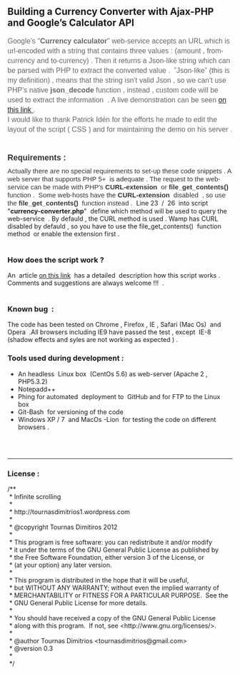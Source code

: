 <html>
<head>
<meta content="text/html; charset=ISO-8859-1"
http-equiv="content-type">
<title></title>
</head>
<body>
<h2 style="font-weight: bold;">Building a Currency Converter with
Ajax-PHP and Google’s Calculator API</h2>
<span
style="color: rgb(102, 102, 102); font-family: 'Lucida Grande','Lucida Sans Unicode',Verdana,sans-serif; font-size: 16px; font-style: normal; font-variant: normal; font-weight: normal; letter-spacing: normal; line-height: 22px; orphans: 2; text-align: left; text-indent: 0px; text-transform: none; white-space: normal; widows: 2; word-spacing: 0px; background-color: rgb(255, 255, 255); display: inline ! important; float: none;"></span>
<ul>
</ul>
<span
style="color: rgb(102, 102, 102); font-family: 'Lucida Grande','Lucida Sans Unicode',Verdana,sans-serif; font-size: 16px; font-style: normal; font-variant: normal; font-weight: normal; letter-spacing: normal; line-height: 22px; orphans: 2; text-align: left; text-indent: 0px; text-transform: none; white-space: normal; widows: 2; word-spacing: 0px; background-color: rgb(255, 255, 255); display: inline ! important; float: none;">Google’s
"<span style="font-weight: bold;">Currency calculator</span>"
web-service accepts an URL which is url-encoded with a string that
contains three values : (amount , from-currency and to-currency) . Then
it returns a Json-like string which can be parsed with PHP to extract
the converted value . &nbsp;”Json-like” (this is my definition) , means
that the string isn’t valid Json , so we can’t use PHP’s native&nbsp;</span><strong
style="margin: 0px; padding: 0px; font-weight: bold; color: rgb(102, 102, 102); font-family: 'Lucida Grande','Lucida Sans Unicode',Verdana,sans-serif; font-size: 16px; font-style: normal; font-variant: normal; letter-spacing: normal; line-height: 22px; orphans: 2; text-align: left; text-indent: 0px; text-transform: none; white-space: normal; widows: 2; word-spacing: 0px; background-color: rgb(255, 255, 255);">json_decode</strong><span
style="color: rgb(102, 102, 102); font-family: 'Lucida Grande','Lucida Sans Unicode',Verdana,sans-serif; font-size: 16px; font-style: normal; font-variant: normal; font-weight: normal; letter-spacing: normal; line-height: 22px; orphans: 2; text-align: left; text-indent: 0px; text-transform: none; white-space: normal; widows: 2; word-spacing: 0px; background-color: rgb(255, 255, 255); display: inline ! important; float: none;"><span
class="Apple-converted-space">&nbsp;</span>function , instead , custom
code will be used to extract the information &nbsp;. A live
demonstration can be seen <a
href="http://test3.fcab.se/members/test/currency/currency.php">on this
link </a>. <br>
I would like to thank Patrick Idén for the efforts he made to edit the
layout of the script ( CSS ) and for maintaining the demo on his server
. <br>
<br>
</span>
<h3
style="border: 0px none ; margin: 20px 0px 10px; padding: 0px; font-weight: bold; font-size: 18px; cursor: text; position: relative; color: rgb(51, 51, 51); font-family: Helvetica,arial,freesans,clean,sans-serif; font-style: normal; font-variant: normal; letter-spacing: normal; orphans: 2; text-indent: 0px; text-transform: none; white-space: normal; widows: 2; word-spacing: 0px;">Requirements
:</h3>
<span
style="color: rgb(51, 51, 51); font-family: Helvetica,arial,freesans,clean,sans-serif; font-size: 15px; font-style: normal; font-variant: normal; font-weight: normal; letter-spacing: normal; line-height: 18px; orphans: 2; text-indent: 0px; text-transform: none; white-space: normal; widows: 2; word-spacing: 0px; background-color: rgb(255, 255, 255); display: inline ! important; float: none;">Actually
there are no special requirements to set-up these code snippets . A web
server that supports PHP 5+&nbsp; is adequate . The request to the
web-service can be made with PHP's <span style="font-weight: bold;">CURL-extension</span>&nbsp;
or<span style="font-weight: bold;"> file_get_contents()</span>&nbsp;
function .&nbsp; Some web-hosts have the <span
style="font-weight: bold;">CURL-extension&nbsp;</span> disabled&nbsp;
, so use the <span style="font-weight: bold;">file_get_contents()</span>&nbsp;
function instead .&nbsp; </span>Line 23&nbsp; /&nbsp; 26&nbsp; into
script&nbsp; "<span style="font-weight: bold;">currency-converter.php</span>"&nbsp;
define which method will be used to query the web-service&nbsp; . By
defauld , the CURL method is used . Wamp has CURL disabled by defauld ,
so you have to use the file_get_contents()&nbsp; function method&nbsp;
or enable the extension first . <br>
<br>
<h3>How does the script work ? </h3>
An&nbsp; article <a
href="http://tournasdimitrios1.wordpress.com/2012/08/27/building-a-currency-converter-with-ajax-php-and-googles-calculator-api/">on
this link</a>&nbsp; has a detailed&nbsp; description how this script
works . Comments and suggestions are always welcome !!!&nbsp; . <br>
<br>
<h3><span style="font-weight: bold;">Known bug&nbsp; : </span></h3>
The code has been tested on Chrome , Firefox , IE , Safari (Mac
Os)&nbsp; and Opera&nbsp; .All browsers including IE9 have passed the
test ,
except&nbsp; IE-8 (shadow effects and syles are not working as expected
) . <br>
<h3>Tools used during development : </h3>
<ul>
<li>An headless&nbsp; Linux box&nbsp; (CentOs 5.6) as web-server
(Apache 2 , PHP5.3.2) <br>
</li>
<li>Notepadd++</li>
<li>Phing for automated&nbsp; deployment to&nbsp; GitHub and for FTP
to the Linux box <br>
</li>
<li>Git-Bash&nbsp; for versioning of the code&nbsp;</li>
<li>Windows XP / 7&nbsp; and MacOs -Lion&nbsp; for testing the code
on different browsers . <br>
</li>
</ul>
<br>
<br>
<hr>
<h3>License :</h3>
/**<br>
&nbsp;* Infinite scrolling&nbsp; <br>
&nbsp;* <br>
&nbsp;* http://tournasdimitrios1.wordpress.com<br>
&nbsp;* <br>
&nbsp;* @copyright Tournas Dimitiros 2012<br>
&nbsp;* <br>
&nbsp;* This program is free software: you can redistribute it and/or
modify<br>
&nbsp;* it under the terms of the GNU General Public License as
published by<br>
&nbsp;* the Free Software Foundation, either version 3 of the License,
or<br>
&nbsp;* (at your option) any later version.<br>
&nbsp;* <br>
&nbsp;* This program is distributed in the hope that it will be useful,<br>
&nbsp;* but WITHOUT ANY WARRANTY; without even the implied warranty of<br>
&nbsp;* MERCHANTABILITY or FITNESS FOR A PARTICULAR PURPOSE.&nbsp; See
the<br>
&nbsp;* GNU General Public License for more details.<br>
&nbsp;* <br>
&nbsp;* You should have received a copy of the GNU General Public
License<br>
&nbsp;* along with this program.&nbsp; If not, see
&lt;http://www.gnu.org/licenses/&gt;.<br>
&nbsp;* <br>
&nbsp;* @author Tournas Dimitrios &lt;tournasdimitrios@gmail.com&gt;<br>
&nbsp;* @version 0.3<br>
&nbsp;* <br>
&nbsp;*/<br>
<br>
</body>
</html>